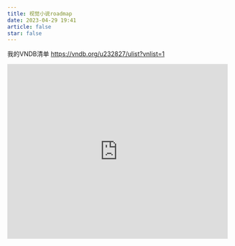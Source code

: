 ```yaml
---
title: 视觉小说roadmap
date: 2023-04-29 19:41
article: false
star: false
---
```


我的VNDB清单
https://vndb.org/u232827/ulist?vnlist=1


<iframe class="taskade-embed" width="100%" height="400px" scrolling="yes" frameborder="no" src="https://www.taskade.com/embed/1LhfyUBykLDuqHeJ?as=list&share=view&view=ysPiykSFuDiLWeHH&theme=light&coverImageType=background&footer=hidden"></iframe>


